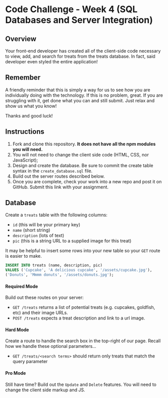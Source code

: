 # Code Challenge - Week 4 (SQL Databases and Server Integration)

## Overview

Your front-end developer has created all of the client-side code
necessary to view, add, and search for treats from the treats
database. In fact, said developer even styled the entire application!


## Remember
A friendly reminder that this is simply a way for us to see how you are individually doing with the technology. If this is no problem, great. If you are struggling with it, get done what you can and still submit. Just relax and show us what you know!

Thanks and good luck!


## Instructions

1. Fork and clone this repository. **It does not have all the npm modules you will need.**
2. You will not need to change the client side code (HTML, CSS, nor JavaScript);
3. Design and create the database. Be sure to commit the create table syntax in the `create_database.sql` file.
4. Build out the server routes described below.
5. Once you are complete, check your work into a new repo and post it on GitHub. Submit this link with your assignment.

## Database

Create a `treats` table with the following columns:

* `id` (this will be your primary key)
* `name` (short string)
* `description` (lots of text)
* `pic` (this is a string URL to a supplied image for this treat)

It may be helpful to insert some rows into your new table so your `GET` route is easier to make.

```SQL
INSERT INTO treats (name, description, pic)
VALUES ('Cupcake', 'A delicious cupcake', '/assets/cupcake.jpg'),
('Donuts', 'Mmmm donuts', '/assets/donuts.jpg');
```

#### Required Mode

Build out these routes on your server:

* `GET /treats` returns a list of potential treats (e.g. cupcakes, goldfish, etc) and their image URLs.
* `POST /treats` expects a treat description and link to a url image.

#### Hard Mode

Create a route to handle the search box in the top-right of our page. Recall how we handle these optional parameters...

* `GET /treats/<search terms>` should return only treats that match the query parameter

#### Pro Mode

Still have time? Build out the `Update` and `Delete` features. You will need to change the client side markup and JS.
